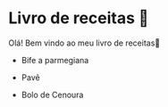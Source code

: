 # Livro de receitas :book:

Olá! Bem vindo ao meu livro de receitas:wave:

* Bife a parmegiana

* Pavê

* Bolo de Cenoura

